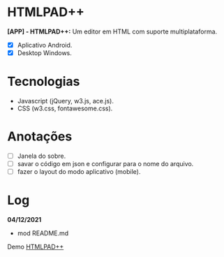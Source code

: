 # HTMLPAD++

**[APP] - HTMLPAD++:** Um editor em HTML com suporte multiplataforma.

- [x] Aplicativo Android.
- [x] Desktop Windows.
# Tecnologias
* Javascript (jQuery, w3.js, ace.js).
* CSS (w3.css, fontawesome.css).
# Anotações
- [ ] Janela do sobre.
- [ ] savar o código em json e configurar para o nome do arquivo.
- [ ] fazer o layout do modo aplicativo (mobile).
# Log

**04/12/2021**<br>
* mod README.md

Demo [HTMLPAD++](https://luizbrunost.github.io/HTMLPAD/)